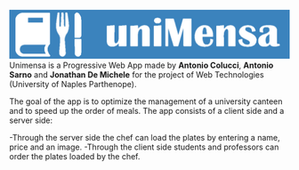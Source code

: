 ![Alt text](Unimensa/static/images/logo/logo3.png "Logo Unimensa")
 Unimensa is a Progressive Web App made by **Antonio Colucci**, **Antonio Sarno** and **Jonathan De Michele** for the project of Web Technologies (University of Naples Parthenope).
 
 
The goal of the app is to optimize the management of a university canteen and to speed up the order of meals.
The app consists of a client side and a server side:

-Through the server side the chef can load the plates by entering a name, price and an image. 
-Through the client side students and professors can order the plates loaded by the chef.
